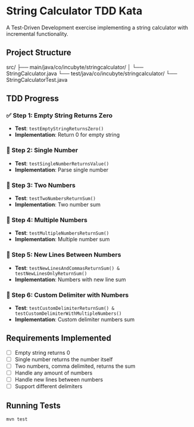 # String Calculator TDD Kata

A Test-Driven Development exercise implementing a string calculator with incremental functionality.

## Project Structure

src/
├── main/java/co/incubyte/stringcalculator/
│   └── StringCalculator.java
└── test/java/co/incubyte/stringcalculator/
    └── StringCalculatorTest.java

## TDD Progress

### ✅ Step 1: Empty String Returns Zero

- **Test**: `testEmptyStringReturnsZero()`
- **Implementation**: Return 0 for empty string

### 🔄 Step 2: Single Number

- **Test**: `testSingleNumberReturnsValue()`
- **Implementation**: Parse single number

### 🔄 Step 3: Two Numbers

- **Test**: `testTwoNumbersReturnSum()`
- **Implementation**: Two number sum

### 🔄 Step 4: Multiple Numbers

- **Test**: `testMultipleNumbersReturnSum()`
- **Implementation**: Multiple number sum

### 🔄 Step 5: New Lines Between Numbers

- **Test**: `testNewLinesAndCommasReturnSum() & testNewLinesOnlyReturnSum()`
- **Implementation**: Numbers with new line sum

### 🔄 Step 6: Custom Delimiter with Numbers

- **Test**: `testCustomDelimiterReturnSum() & testCustomDelimiterWithMultipleNumbers()`
- **Implementation**: Custom delimiter numbers sum

## Requirements Implemented

- [ ] Empty string returns 0
- [ ] Single number returns the number itself
- [ ] Two numbers, comma delimited, returns the sum
- [ ] Handle any amount of numbers
- [ ] Handle new lines between numbers
- [ ] Support different delimiters
<!-- - [ ] Throw exception for negative numbers -->

## Running Tests

```bash
mvn test
